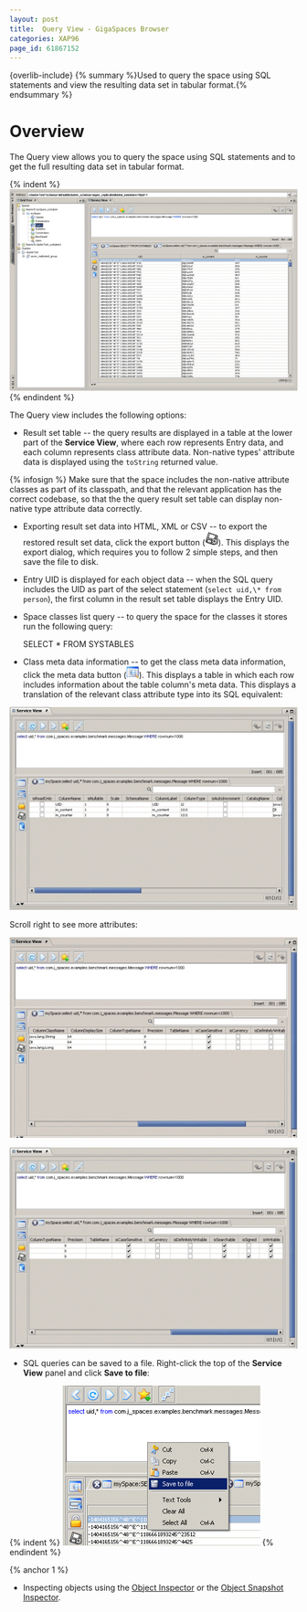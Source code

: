 ```yaml
---
layout: post
title:  Query View - GigaSpaces Browser
categories: XAP96
page_id: 61867152
---
```


{overlib-include}
{% summary %}Used to query the space using SQL statements and view the resulting data set in tabular format.{% endsummary %}

# Overview

The Query view allows you to query the space using SQL statements and to get the full resulting data set in tabular format.

{% indent %}
![query_view.gif](/attachment_files/query_view.gif)
{% endindent %}

The Query view includes the following options:

- Result set table -- the query results are displayed in a table at the lower part of the **Service View**, where each row represents Entry data, and each column represents class attribute data. Non-native types' attribute data is displayed using the `toString` returned value.

{% infosign %} Make sure that the space includes the non-native attribute classes as part of its classpath, and that the relevant application has the correct codebase, so that the the query result set table can display non-native type attribute data correctly.

- Exporting result set data into HTML, XML or CSV -- to export the restored result set data, click the export button (![query_export.gif](/attachment_files/query_export.gif)). This displays the export dialog, which requires you to follow 2 simple steps, and then save the file to disk. 
- Entry UID is displayed for each object data -- when the SQL query includes the UID as part of the select statement (`select uid,\* from person`), the first column in the result set table displays the Entry UID.
- Space classes list query -- to query the space for the classes it stores run the following query:

    SELECT * FROM SYSTABLES

- Class meta data information -- to get the class meta data information, click the meta data button (![query_metadata.gif](/attachment_files/query_metadata.gif)). This displays a table in which each row includes information about the table column's meta data. This displays a translation of the relevant class attribute type into its SQL equivalent:

![query_metadata_test.jpg](/attachment_files/query_metadata_test.jpg) 

Scroll right to see more attributes:

![query_metadata_2.jpg](/attachment_files/query_metadata_2.jpg) 

![query_metadata_3.jpg](/attachment_files/query_metadata_3.jpg) 

- SQL queries can be saved to a file. Right-click the top of the **Service View** panel and click **Save to file**:

{% indent %}
![query_options.gif](/attachment_files/query_options.gif)
{% endindent %}

{% anchor 1 %}

- Inspecting objects using the [Object Inspector](/xap96/2011/04/12/object-inspector.html) or the [Object Snapshot Inspector](/xap96/2011/04/12/object-inspector.html).
